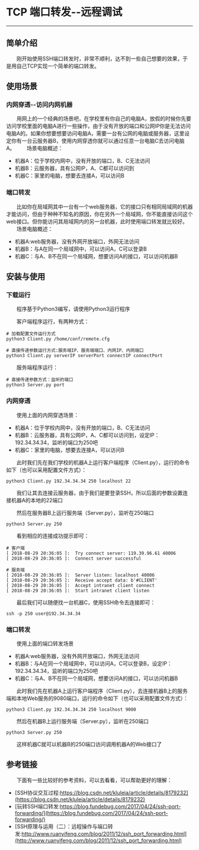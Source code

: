 # TCP 端口转发--远程调试
***
## 简单介绍
&ensp;&ensp;&ensp;&ensp;刚开始使用SSH端口转发时，非常不顺利，达不到一些自己想要的效果，于是用自己TCP实现一个简单的端口转发。

## 使用场景
### 内网穿透--访问内网机器
&ensp;&ensp;&ensp;&ensp;用网上的一个经典的场景吧，在学校里有你自己的电脑A，放假的时候你先要访问学校里面的电脑A进行一些操作，由于没有开放的端口和公网IP你是无法访问电脑A的。如果你想要想要访问电脑A，需要一台有公网的电脑或服务器，这里设定你有一台云服务器B，使用内网穿透你就可以通过任意一台电脑C去访问电脑A。
&ensp;&ensp;&ensp;&ensp;场景电脑概述：

- 机器A：位于学校内网中，没有开放的端口，B、C无法访问
- 机器B：云服务器，具有公网IP，A、C都可以访问到
- 机器C：家里的电脑，想要去连接A，可以访问B

### 端口转发
&ensp;&ensp;&ensp;&ensp;比如你在局域网其中一台有一个web服务器，它的接口只有相同局域网的机器才能访问，但由于种种不知名的原因，你在另外一个局域网，你不能直接访问这个web接口。但你能访问其局域网内的另一台机器，此时使用端口转发就比较好。
&ensp;&ensp;&ensp;&ensp;场景电脑概述：

- 机器A:web服务器，没有外网开放端口，外网无法访问
- 机器B：与A在同一个局域网中，可以访问A，C可以登录B
- 机器C：与A、B不在同一个局域网，想要访问A的接口，可以访问机器B

## 安装与使用
### 下载运行
&ensp;&ensp;&ensp;&ensp;程序基于Python3编写，请使用Python3运行程序

&ensp;&ensp;&ensp;&ensp;客户端程序运行，有两种方式：
```angular2html
# 加载配置文件运行方式
python3 Client.py /home/conf/remote.cfg

# 直接传递参数运行方式:服务端IP、服务端端口、内网IP、内网端口
python3 Client.py serverIP serverPort connectIP connectPort
```

&ensp;&ensp;&ensp;&ensp;服务端程序运行：
```angular2html
# 直接传递参数方式：监听的端口
python3 Server.py port
```

### 内网穿透
&ensp;&ensp;&ensp;&ensp;使用上面的内网穿透场景：
- 机器A：位于学校内网中，没有开放的端口，B、C无法访问
- 机器B：云服务器，具有公网IP，A、C都可以访问到，设定IP：192.34.34.34，监听的端口为250吧
- 机器C：家里的电脑，想要去连接A，可以访问B

&ensp;&ensp;&ensp;&ensp;此时我们先在我们学校的机器A上运行客户端程序（Client.py），运行的命令如下（也可以采用配置文件方式）：
```angular2html
python3 Client.py 192.34.34.34 250 localhost 22
```
&ensp;&ensp;&ensp;&ensp;我们让其去连接云服务器，由于我们是要登录SSH，所以后面的参数设置连接机器A的本地的22端口

&ensp;&ensp;&ensp;&ensp;然后在服务器B上运行服务端（Server.py），监听在250端口
```angular2html
python3 Server.py 250
```

&ensp;&ensp;&ensp;&ensp;看到相应的连接成功提示即可：
```angular2html
# 客户端
[ 2018-08-29 20:36:05 ]:  Try connect server: 119.39.96.61 40006
[ 2018-08-29 20:36:05 ]:  Connect server successful

# 服务端
[ 2018-08-29 20:36:05 ]:  Server listen: localhost 40006
[ 2018-08-29 20:36:05 ]:  Receive accept data: b'#CLIENT'
[ 2018-08-29 20:36:05 ]:  Accept intranet client connect
[ 2018-08-29 20:36:05 ]:  Start intranet client listen
```

&ensp;&ensp;&ensp;&ensp;最后我们可以随便找一台机器C，使用SSH命令去连接即可：
```angular2html
ssh -p 250 user@192.34.34.34 
```

### 端口转发
&ensp;&ensp;&ensp;&ensp;使用上面的端口转发场景
- 机器A:web服务器，没有外网开放端口，外网无法访问
- 机器B：与A在同一个局域网中，可以访问A，C可以登录B，设定IP：192.34.34.34，监听的端口为250吧
- 机器C：与A、B不在同一个局域网，想要访问A的接口，可以访问机器B

&ensp;&ensp;&ensp;&ensp;此时我们先在机器A上运行客户端程序（Client.py），去连接机器B上的服务端和本地Web服务的9080端口，运行的命令如下（也可以采用配置文件方式）：
```angular2html
python3 Client.py 192.34.34.34 250 localhost 9080
```

&ensp;&ensp;&ensp;&ensp;然后在机器B上运行服务端（Server.py），监听在250端口
```angular2html
python3 Server.py 250
```

&ensp;&ensp;&ensp;&ensp;这样机器C就可以机器B的250端口访问调用机器A的Web接口了

## 参考链接
&ensp;&ensp;&ensp;&ensp;下面有一些比较好的参考资料，可以去看看，可以帮助更好的理解：
- [SSH协议交互过程:https://blog.csdn.net/kluleia/article/details/8179232](https://blog.csdn.net/kluleia/article/details/8179232)
- [玩转SSH端口转发:https://blog.fundebug.com/2017/04/24/ssh-port-forwarding/](https://blog.fundebug.com/2017/04/24/ssh-port-forwarding/)
- [SSH原理与运用（二）：远程操作与端口转发:http://www.ruanyifeng.com/blog/2011/12/ssh_port_forwarding.html](http://www.ruanyifeng.com/blog/2011/12/ssh_port_forwarding.html)
